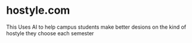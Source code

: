 # hostyle.com
 This Uses AI to help campus students make better desions on the kind of hostyle they choose each semester
